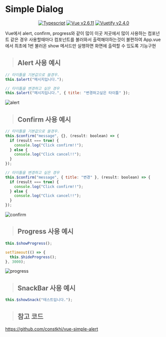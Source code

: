 # Simple Dialog

<center>

[![Typescript](https://img.shields.io/badge/Typescript-blue.svg)](https://www.typescriptlang.org/)
[![Vue v2.6.11](https://img.shields.io/badge/Vue-v2.6.11-blue.svg)](https://kr.vuejs.org/v2/guide/index.html)
[![Vuetify v2.4.0](https://img.shields.io/badge/Vuetify-v2.4.0-blue.svg)](https://vuetifyjs.com/en/)

</center>

Vue에서 alert, confirm, progress와 같이 많이 이곳 저곳에서 많이 사용하는 컴포넌트 같은 경우 사용할때마다 컴포넌트를 불러와서 출력해야하는것이 불편하여 App.vue에서 최초에 1번 불러온 show 메서드만 실행하면 화면에 출력할 수 있도록 기능구현

> ## Alert 사용 예시

```javascript
// 타이틀을 기본값으로 쓸경우.
this.$alert("메시지입니다.");

// 타이틀을 변경하고 싶은 경우
this.$alert("메시지입니다.", { title: "변경하고싶은 타이틀" });
```

![alert](https://user-images.githubusercontent.com/20200820/118649392-6bad9600-b81e-11eb-81c4-96b319adc489.gif)

> ## Confirm 사용 예시

```javascript
// 타이틀을 기본값으로 쓸경우.
this.$confirm("message", {}, (result: boolean) => {
  if (result === true) {
    console.log("Click confirm!!");
  } else {
    console.log("Click cancel!!");
  }
});

// 타이틀을 변경하고 싶은 경우
this.$confirm("message", { title: "변경" }, (result: boolean) => {
  if (result === true) {
    console.log("Click confirm!!");
  } else {
    console.log("Click cancel!!");
  }
});
```

![confirm](https://user-images.githubusercontent.com/20200820/118649463-7cf6a280-b81e-11eb-8318-a5817924c823.gif)

> ## Progress 사용 예시

```javascript
this.$showProgress();

setTimeout(() => {
  this.$hideProgress();
}, 3000);
```

![progress](https://user-images.githubusercontent.com/20200820/118649440-78ca8500-b81e-11eb-9e76-f88e17186809.gif)

> ## SnackBar 사용 예시

```javascript
this.$showSnack("테스트입니다.");
```

> ## 참고 코드

https://github.com/constkhi/vue-simple-alert

